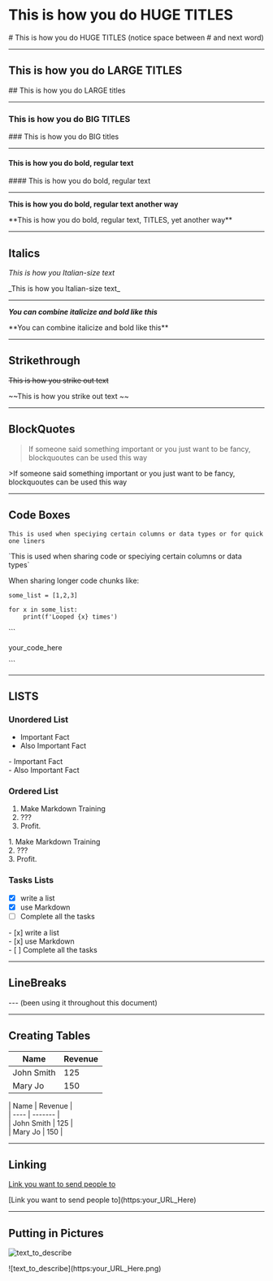 # This is how you do HUGE TITLES
\# This is how you do HUGE TITLES (notice space between # and next word)

---

## This is how you do LARGE TITLES
\## This is how you do LARGE titles

---

### This is how you do BIG TITLES
\### This is how you do BIG titles

---

#### This is how you do bold, regular text
\#### This is how you do bold, regular text

---    

**This is how you do bold, regular text another way**
    
\*\*This is how you do bold, regular text, TITLES, yet another way\*\*  

---

## Italics
_This is how you Italian-size text_

\_This is how you Italian-size text\_

---

**_You can combine italicize and bold like this_**

\*\*You can combine italicize and bold like this\*\*

---

## Strikethrough
~~This is how you strike out text~~

\~\~This is how you strike out text \~\~

---

## BlockQuotes

>If someone said something important or you just want to be fancy, blockquoutes can be used this way

\>If someone said something important or you just want to be fancy, blockquoutes can be used this way

---

## Code Boxes
`This is used when speciying certain columns or data types or for quick one liners`

\`This is used when sharing code or speciying certain columns or data types\`

When sharing longer code chunks like:
```
some_list = [1,2,3]

for x in some_list:
    print(f'Looped {x} times')
```
\`\`\`

your_code_here


\`\`\`

---

## LISTS
### Unordered List
- Important Fact
- Also Important Fact

\- Important Fact<br> <!--: # (for those clicking in the text box The "br" is here to make it look pretty without Markdown. Side note, this is how you comment Markdown. But you probably shouldn't be commenting markdown...)-->
\- Also Important Fact

### Ordered List
1. Make Markdown Training
2. ???
3. Profit.

1\. Make Markdown Training<br>
2\. ???<br>
3\. Profit.<br>

### Tasks Lists
- [x] write a list
- [x]  use Markdown
- [ ] Complete all the tasks 

\- \[x] write a list<br>
\- \[x]  use Markdown<br>
\- \[ ] Complete all the tasks <br>

---

## LineBreaks

\-\-\- (been using it throughout this document)

---

## Creating Tables

| Name | Revenue |
| ---- | ------- |
| John Smith | 125 |
| Mary Jo | 150 |

\| Name \| Revenue \|<br>
\| \-\-\-\- \| \-\-\-\-\-\-\- \|<br>
\| John Smith \| 125 \|<br>
\| Mary Jo \| 150 \|<br>

---

## Linking

[Link you want to send people to](https://www.youtube.com/watch?v=oHg5SJYRHA0)

\[Link you want to send people to](https:your_URL_Here)

---

## Putting in Pictures

![text_to_describe](https://cdn.ramseysolutions.net/media/3_way_universal/main_homepage/images/2015/dr-logo-name.svg)

\!\[text_to_describe](https:your_URL_Here.png)
